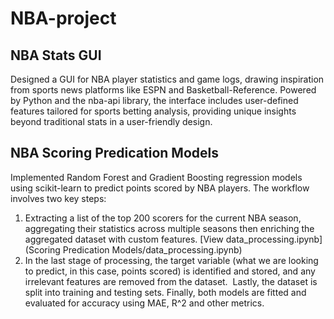 # NBA-project

## NBA Stats GUI
Designed a GUI for NBA player statistics and game logs, drawing inspiration from sports news platforms like ESPN and Basketball-Reference. Powered by Python and the nba-api library, the interface includes user-defined features tailored for sports betting analysis, providing unique insights beyond traditional stats in a user-friendly design.

## NBA Scoring Predication Models
Implemented Random Forest and Gradient Boosting regression models using scikit-learn to predict points scored by NBA players. The workflow involves two key steps:
1. Extracting a list of the top 200 scorers for the current NBA season, aggregating their statistics across multiple seasons then enriching the aggregated dataset with custom features. [View data_processing.ipynb](Scoring Predication Models/data_processing.ipynb)
2. In the last stage of processing, the target variable (what we are looking to predict, in this case, points scored) is identified and stored, and any irrelevant features are removed from the dataset.  Lastly, the dataset is split into training and testing sets. Finally, both models are fitted and evaluated for accuracy using MAE, R^2 and other metrics.
